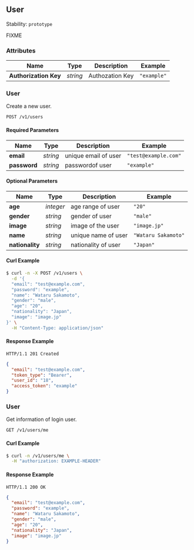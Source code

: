 
## <a name="resource-user">User</a>

Stability: `prototype`

FIXME

### Attributes

| Name | Type | Description | Example |
| ------- | ------- | ------- | ------- |
| **Authorization Key** | *string* | Authozation Key | `"example"` |

### <a name="link-POST-user-/v1/users">User </a>

Create a new user.

```
POST /v1/users
```

#### Required Parameters

| Name | Type | Description | Example |
| ------- | ------- | ------- | ------- |
| **email** | *string* | unique email of user | `"test@example.com"` |
| **password** | *string* | passwordof user | `"example"` |


#### Optional Parameters

| Name | Type | Description | Example |
| ------- | ------- | ------- | ------- |
| **age** | *integer* | age range of user | `"20"` |
| **gender** | *string* | gender of user | `"male"` |
| **image** | *string* | image of the user | `"image.jp"` |
| **name** | *string* | unique name of user | `"Wataru Sakamoto"` |
| **nationality** | *string* | nationality of user | `"Japan"` |


#### Curl Example

```bash
$ curl -n -X POST /v1/users \
  -d '{
  "email": "test@example.com",
  "password": "example",
  "name": "Wataru Sakamoto",
  "gender": "male",
  "age": "20",
  "nationality": "Japan",
  "image": "image.jp"
}' \
  -H "Content-Type: application/json"
```


#### Response Example

```
HTTP/1.1 201 Created
```

```json
{
  "email": "test@example.com",
  "token_type": "Bearer",
  "user_id": "18",
  "access_token": "example"
}
```

### <a name="link-GET-user-/v1/users/me">User </a>

Get information of login user.

```
GET /v1/users/me
```


#### Curl Example

```bash
$ curl -n /v1/users/me \
  -H "authorization: EXAMPLE-HEADER"
```


#### Response Example

```
HTTP/1.1 200 OK
```

```json
{
  "email": "test@example.com",
  "password": "example",
  "name": "Wataru Sakamoto",
  "gender": "male",
  "age": "20",
  "nationality": "Japan",
  "image": "image.jp"
}
```


